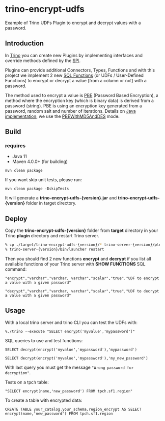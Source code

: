 # trino-encrypt-udfs

Example of Trino UDFs Plugin to encrypt and decrypt values with a password.

## Introduction

In [Trino](https://trino.io) you can create new Plugins by implementing interfaces and override methods defined by the [SPI](https://trino.io/docs/current/develop/spi-overview.html).

Plugins can provide additional Connectors, Types, Functions and with this project we implement 2 new [SQL Functions](https://trino.io/docs/current/develop/functions.html) (or UDFs / User-Defined Functions) to encrypt or decrypt a value (from a column or not) with a password.

The method used to encrypt a value is [PBE](http://www.crypto-it.net/eng/theory/pbe.html) (Password Based Encryption), a method where the encryption key (which is binary data) is derived from a password (string). PBE is using an encryption key generated from a password, random salt and number of iterations.
Details on [Java implementation](https://www.javamex.com/tutorials/cryptography/password_based_encryption.shtml), we use the [PBEWithMD5AndDES](https://www.javamex.com/tutorials/cryptography/pbe_key_derivation.shtml) mode.



## Build

### requires
* Java 11
* Maven 4.0.0+ (for building)

```
mvn clean package
```

If you want skip unit tests, please run:
```
mvn clean package -DskipTests
```

It will generate a **trino-encrypt-udfs-{version}.jar** and **trino-encrypt-udfs-{version}** folder in target directory.
   
## Deploy

Copy the **trino-encrypt-udfs-{version}** folder from **target** directory in your Trino **plugin** directory and restart Trino server.
   
```bash
% cp ./target/trino-encrypt-udfs-{version}/* trino-server-{version}/plugin/trino-encrypt-udfs-{version}
% trino-server-{version}/bin/launcher restart
```

Then you should find 2 new functions **encrypt** and **decrypt** if you list all available functions of your Trino server with **SHOW FUNCTIONS** SQL command:
``` 
"encrypt","varchar","varchar, varchar","scalar","true","UDF to encrypt a value with a given password"

"decrypt","varchar","varchar, varchar","scalar","true","UDF to decrypt a value with a given password"
``` 
## Usage

With a local trino server and trino CLI you can test the UDFs with:
``` 
%./trino --execute "SELECT encrypt('myvalue','mypassword')"
```

SQL queries to use and test functions:

```
SELECT decrypt(encrypt('myvalue','mypassword'),'mypassword')

SELECT decrypt(encrypt('myvalue','mypassword'),'my_new_password')
```
With last query you must get the message ``"Wrong password for decryption"``.


Tests on a tpch table:
```
"SELECT encrypt(name,'new_password') FROM tpch.sf1.region"
```
To create a table with encrypted data:

```
CREATE TABLE your_catalog.your_schema.region_encrypt AS SELECT encrypt(name,'new_password') FROM tpch.sf1.region
```
